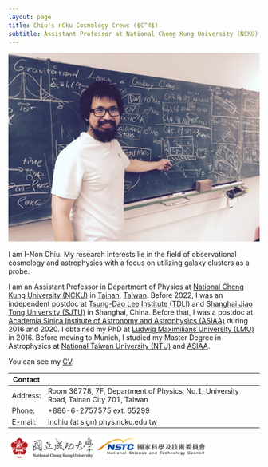 ```yaml
---
layout: page
title: Chiu's nCku Cosmology Crews ($C^4$)
subtitle: Assistant Professor at National Cheng Kung University (NCKU)
---
```


![](/assets/img/me1.jpeg "Picture of I-Non Chiu taken at University Observatory Munich in 2016.")


I am I-Non Chiu. My research interests lie in the field of observational cosmology and astrophysics with a focus on utilizing galaxy clusters as a probe.

I am an Assistant Professor in Department of Physics at [National Cheng Kung University (NCKU)][ncku] in [Tainan][tainan], [Taiwan][taiwan].
Before 2022, I was an independent postdoc at [Tsung-Dao Lee Institute (TDLI)][tdli] and [Shanghai Jiao Tong University (SJTU)][sjtu] in Shanghai, China.
Before that, I was a postdoc at [Academia Sinica Institute of Astronomy and Astrophysics (ASIAA)][asiaa] during 2016 and 2020.
I obtained my PhD at [Ludwig Maximilians University (LMU)][lmu] in 2016.
Before moving to Munich, I studied my Master Degree in Astrophysics at [National Taiwan University (NTU)][ntu] and [ASIAA][asiaa].

You can see my [CV][cv].

| **Contact** | |
| --- | --- |
| Address: | Room 36778, 7F, Department of Physics, No.1, University Road, Tainan City 701, Taiwan |
| Phone: | +886-6-2757575 ext. 65299 |
| E-mail: | inchiu (at sign) phys.ncku.edu.tw |


<img style="float: left;width: 35%;" src="assets/img/NCKU_01.jpg">
<img style="float: left;width: 45%;" src="assets/img/nstc.jpg">

[taiwan]:https://en.wikipedia.org/wiki/Taiwan
[tainan]:https://en.wikipedia.org/wiki/Tainan
[keiichi]:http://idv.sinica.edu.tw/keiichi/index.php
[teipei]:http://idv.sinica.edu.tw/teppei/
[mohr]:https://www.imprs-astro.mpg.de/content/prof-dr-joseph-mohr
[sandor]:https://www.asiaa.sinica.edu.tw/people/cv.php?i=sandor
[pisin]:https://lecospa.ntu.edu.tw/person/pisin-chen/

[ncku]:https://www.phys.ncku.edu.tw/en/
[tdli]:https://tdli.sjtu.edu.cn/
[sjtu]:http://astro.sjtu.edu.cn/en/home
[asiaa]:https://www.asiaa.sinica.edu.tw/
[lmu]:https://www.uni-muenchen.de/index.html
[ntu]:http://www.ntu.edu.tw/english/index.html

[cv]:cv_inonchiu_2025feb.pdf


